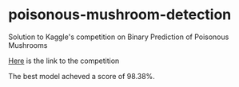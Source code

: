 # poisonous-mushroom-detection
Solution to Kaggle's competition on Binary Prediction of Poisonous Mushrooms

[Here](https://www.kaggle.com/competitions/playground-series-s4e8/) is the link to the competition

The best model acheved a score of 98.38%.